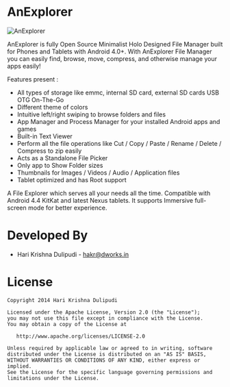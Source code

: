 AnExplorer
==========
![AnExplorer](https://github.com/DWorkS/AnExplorer/raw/master/header.png)

AnExplorer is fully Open Source Minimalist Holo Designed File Manager built for Phones and Tablets with Android 4.0+. With AnExplorer File Manager you can easily find, browse, move, compress, and otherwise manage your apps easily!

Features present :
* All types of storage like emmc, internal SD card, external SD cards USB OTG On-The-Go
* Different theme of colors
* Intuitive left/right swiping to browse folders and files
* App Manager and Process Manager for your installed Android apps and games
* Built-in Text Viewer
* Perform all the file operations like Cut / Copy / Paste / Rename / Delete / Compress to zip easily
* Acts as a Standalone File Picker
* Only app to Show Folder sizes
* Thumbnails for Images / Videos / Audio / Application files
* Tablet optimized and has Root support

A File Explorer which serves all your needs all the time. Compatible with Android 4.4 KitKat and latest Nexus tablets. It supports Immersive full-screen mode for better experience.


Developed By
============

* Hari Krishna Dulipudi - <hakr@dworks.in>


License
=======

    Copyright 2014 Hari Krishna Dulipudi

    Licensed under the Apache License, Version 2.0 (the "License");
    you may not use this file except in compliance with the License.
    You may obtain a copy of the License at

       http://www.apache.org/licenses/LICENSE-2.0

    Unless required by applicable law or agreed to in writing, software
    distributed under the License is distributed on an "AS IS" BASIS,
    WITHOUT WARRANTIES OR CONDITIONS OF ANY KIND, either express or implied.
    See the License for the specific language governing permissions and
    limitations under the License.





[1]: https://play.google.com/store/apps/details?id=dev.dworks.apps.anexplorer
